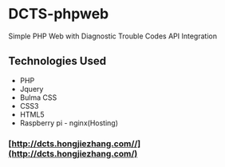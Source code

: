 # DCTS-phpweb
Simple PHP Web with Diagnostic Trouble Codes API Integration

## Technologies Used
* PHP
* Jquery
* Bulma CSS
* CSS3
* HTML5
* Raspberry pi - nginx(Hosting)

### [http://dcts.hongjiezhang.com//](http://dcts.hongjiezhang.com/)
